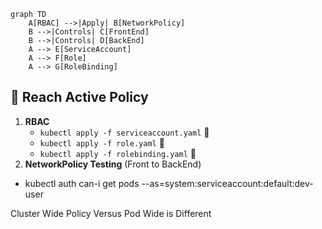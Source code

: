 ```mermaid
graph TD
    A[RBAC] -->|Apply| B[NetworkPolicy]
    B -->|Controls| C[FrontEnd]
    B -->|Controls| D[BackEnd]
    A --> E[ServiceAccount]
    A --> F[Role]
    A --> G[RoleBinding]
```

## 🚀 Reach Active Policy

1. **RBAC**
    - `kubectl apply -f serviceaccount.yaml` 📄
    - `kubectl apply -f role.yaml` 📄
    - `kubectl apply -f rolebinding.yaml` 📄
2. **NetworkPolicy Testing** (Front to BackEnd)
- kubectl auth can-i get pods --as=system:serviceaccount:default:dev-user


Cluster Wide Policy Versus Pod Wide is Different